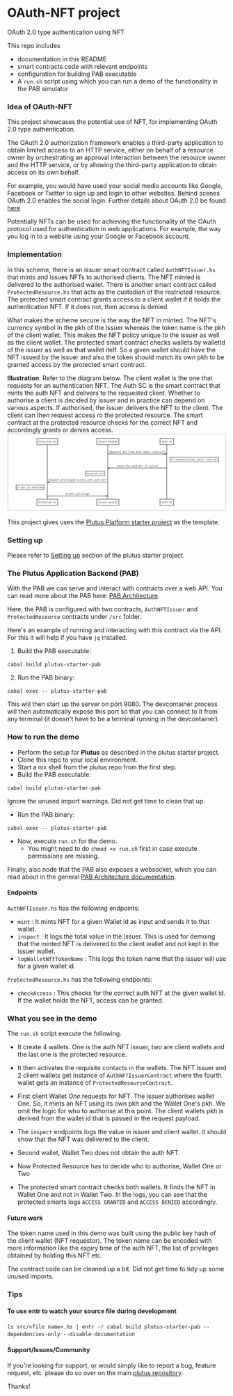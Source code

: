 # OAuth-NFT project
OAuth 2.0 type authentication using NFT

This repo includes 
 - documentation in this README
 - smart contracts code with relevant endpoints
 - configuration for building PAB executable
 - A `run.sh` script using which you can run a demo of the functionality in the PAB simulator 

### Idea of OAuth-NFT

This project showcases the potential use of NFT, for implementing OAuth 2.0 type authentication.

The OAuth 2.0 authorization framework enables a third-party application to obtain limited access to an HTTP service, either on behalf of a resource owner by orchestrating an approval interaction between the resource owner and the HTTP service, or by allowing the third-party application to obtain access on its own behalf.

For example, you would have used your social media accounts like Google, Facebook or Twitter to sign up and login to other websites. Behind scenes OAuth 2.0 enables the social login. Further details about OAuth 2.0 be found [here](https://oauth.net/2/)

Potentially NFTs can be used for achieving the functionality of the OAuth protocol used for authentication in web applications. For example, the way you log in to a website using your Google or Facebook account.


### Implementation
In this scheme, there is an issuer smart contract called `AuthNFTIssuer.hs` that mints and issues NFTs to authorised clients. The NFT minted is delivered to the authorised wallet. There is another smart contract called `ProtectedResource.hs` that acts as the custodian of the restricted resource. The protected smart contract grants access to a client wallet if it holds the authentication NFT. If it does not, then access is denied.

What makes the scheme secure is the way the NFT in minted. The NFT's currency symbol in the pkh of the Issuer whereas the token name is the pkh of the client wallet. This makes the NFT policy unique to the issuer as well as the client wallet. The protected smart contract checks wallets by walletId of the issuer as well as that wallet itelf. So a given wallet should have the NFT issued by the issuer and also the token should match its own pkh to be granted access by the protected smart contract.

**Illustration**:
Refer to the diagram below. The client wallet is the one that requests for an authentication NFT. The Auth SC is the smart contract that mints the auth NFT and delivers to the requested client. Whether to authorise a client is decided by issuer and in practice can depend on various aspects.  If authorised, the issuer delivers the NFT to the client. The client can then request access ro the protected resource. The smart contract at the protected resource checks for the correct NFT and accordingly grants or denies access.
![img.png](img.png)


This project gives uses the [Plutus Platform starter project](https://github.com/input-output-hk/plutus-starter) as the template.

### Setting up
Please refer to [Setting up](https://github.com/input-output-hk/plutus-starter#setting-up) section of the plutus starter project.

### The Plutus Application Backend (PAB)

With the PAB we can serve and interact with contracts over a web API. You can read more about the PAB here: [PAB Architecture](https://github.com/input-output-hk/plutus/blob/master/plutus-pab/ARCHITECTURE.adoc).

Here, the PAB is configured with two contracts, `AuthNFTIssuer` and  `ProtectedResource` contracts under `/src` folder.

Here's an example of running and interacting with this contract via the API. For this it will help if you have `jq` installed.

1. Build the PAB executable:

```
cabal build plutus-starter-pab
```

2. Run the PAB binary:

```
cabal exec -- plutus-starter-pab
````

This will then start up the server on port 9080. The devcontainer process will then automatically expose this port so that you can connect to it from any terminal (it doesn't have to be a terminal running in the devcontainer).


### How to run the demo

- Perform the setup for **Plutus** as described in the plutus starter project.
- Clone this repo to your local environment.
- Start a nix shell from the plutus repo from the first step.  
- Build the PAB executable:
```
cabal build plutus-starter-pab
```
Ignore the unused import warnings. Did not get time to clean that up.

- Run the PAB binary:

```
cabal exec -- plutus-starter-pab
````
- Now, execute `run.sh` for the demo.
  - You might need to do `chmod +x run.sh` first in case execute permissions are missing.

Finally, also node that the PAB also exposes a websocket, which you can read about in
the general [PAB Architecture documentation](https://github.com/input-output-hk/plutus/blob/master/plutus-pab/ARCHITECTURE.adoc).

#### Endpoints
`AuthNFTIssuer.hs` has the following endpoints:
- `mint` : It mints NFT for a given Wallet id as input and sends it to that wallet.
- `inspect` : It logs the total value in the Issuer. This is used for demoing that the minted NFT is delivered to the client wallet and not kept in the issuer wallet.
- `logWalletNftTokenName` : This logs the token name that the issuer will use for a given wallet id. 

`ProtectedResource.hs` has the following endpoints:
- `checkAccess` : This checks for the correct auth NFT at the given wallet id. If the wallet holds the NFT, access can be granted.

### What you see in the demo
The `run.sh` script execute the following.

- It create 4 wallets. One is the auth NFT issuer, two are client wallets and the last one is the protected resource.
- It then activates the requisite contacts in the wallets. The NFT issuer and 2 client wallets get instance of  `AuthNFTIssuerContract` where the fourth wallet gets an instance of `ProtectedResourceContract`.
- First client Wallet _One_ requests for NFT. The issuer authorises  wallet One. So, it mints an NFT using its own pkh and the Wallet One's pkh. We omit the logic for who to authorise at this point. The client wallets pkh is derived from the wallet id that is passed in the request payload.

- The `inspect` endpoints logs the value in issuer and client wallet. it should show that the NFT was delivered to the client.
- Second wallet, Wallet Two does not obtain the auth NFT.
- Now Protected Resource has to decide who to authorise, Wallet One or Two
- The protected smart contract checks both wallets. It finds the NFT in Wallet One and not in Wallet Two. In the logs, you can see that the protected smarts logs `ACCESS GRANTED` and `ACCESS DENIED` accordingly.


#### Future work
The token name used in this demo was built using the public key hash of the client wallet (NFT requestor). The token name can be encoded with more information like the expiry time of the auth NFT, the list of privileges obtained by holding this NFT etc.  

The contract code can be cleaned up a bit. Did not get time to tidy up some unused imports.

### Tips
#### To use entr to watch your source file during development
```ls src/<file name>.hs | entr -r cabal build plutus-starter-pab --dependencies-only --disable-documentation```

#### Support/Issues/Community

If you're looking for support, or would simply like to report a bug, feature
request, etc. please do so over on the main [plutus repository](https://github.com/input-output-hk/plutus).


Thanks!
